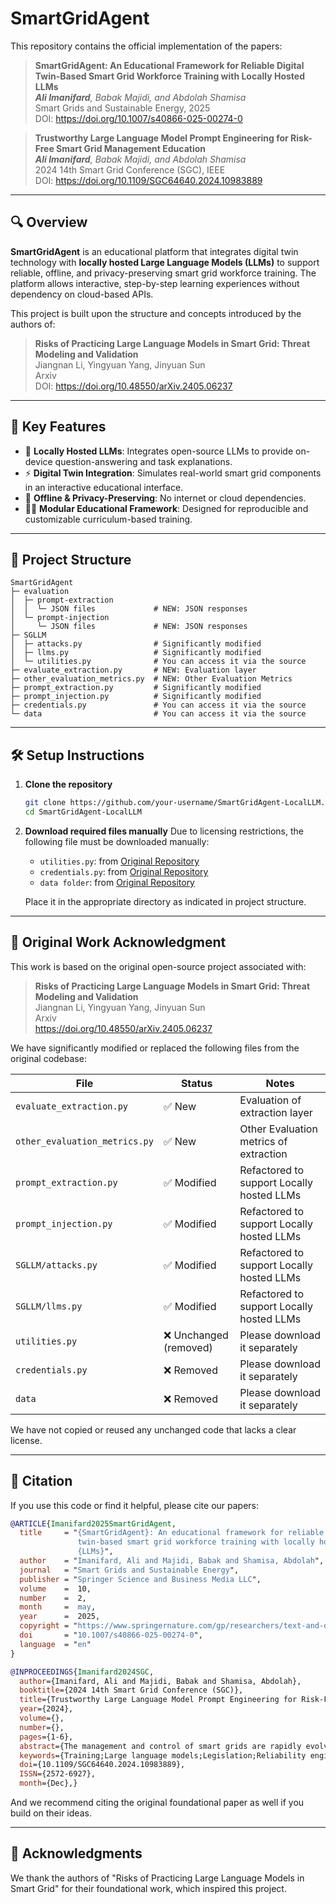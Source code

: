 # SmartGridAgent

This repository contains the official implementation of the papers:

> **SmartGridAgent: An Educational Framework for Reliable Digital Twin-Based Smart Grid Workforce Training with Locally Hosted LLMs**  
> ***Ali Imanifard**, Babak Majidi, and Abdolah Shamisa*  
> Smart Grids and Sustainable Energy, 2025  
> DOI: https://doi.org/10.1007/s40866-025-00274-0

> **Trustworthy Large Language Model Prompt Engineering for Risk-Free Smart Grid Management Education**  
> ***Ali Imanifard**, Babak Majidi, and Abdolah Shamisa*  
> 2024 14th Smart Grid Conference (SGC), IEEE  
> DOI: https://doi.org/10.1109/SGC64640.2024.10983889
---

## 🔍 Overview

**SmartGridAgent** is an educational platform that integrates digital twin technology with **locally hosted Large Language Models (LLMs)** to support reliable, offline, and privacy-preserving smart grid workforce training. The platform allows interactive, step-by-step learning experiences without dependency on cloud-based APIs.

This project is built upon the structure and concepts introduced by the authors of:

> **Risks of Practicing Large Language Models in Smart Grid: Threat Modeling and Validation**  
> Jiangnan Li, Yingyuan Yang, Jinyuan Sun  
> Arxiv  
> DOI: https://doi.org/10.48550/arXiv.2405.06237

---

## 🚀 Key Features

- 🧠 **Locally Hosted LLMs**: Integrates open-source LLMs to provide on-device question-answering and task explanations.
- ⚡ **Digital Twin Integration**: Simulates real-world smart grid components in an interactive educational interface.
- 🔐 **Offline & Privacy-Preserving**: No internet or cloud dependencies.
- 🧑‍🏫 **Modular Educational Framework**: Designed for reproducible and customizable curriculum-based training.

---

## 📂 Project Structure

```plaintext
SmartGridAgent
├─ evaluation
│  ├─ prompt-extraction
│  │  └─ JSON files             # NEW: JSON responses
│  └─ prompt-injection
│     └─ JSON files             # NEW: JSON responses
├─ SGLLM
│  ├─ attacks.py                # Significantly modified
│  ├─ llms.py                   # Significantly modified
│  └─ utilities.py              # You can access it via the source
├─ evaluate_extraction.py       # NEW: Evaluation layer
├─ other_evaluation_metrics.py	# NEW: Other Evaluation Metrics
├─ prompt_extraction.py         # Significantly modified
├─ prompt_injection.py          # Significantly modified
├─ credentials.py               # You can access it via the source
└─ data                         # You can access it via the source
````

---

## 🛠️ Setup Instructions

1. **Clone the repository**

   ```bash
   git clone https://github.com/your-username/SmartGridAgent-LocalLLM.git
   cd SmartGridAgent-LocalLLM
   ```

2. **Download required files manually**
   Due to licensing restrictions, the following file must be downloaded manually:

   * `utilities.py`: from [Original Repository](https://github.com/jiangnan3/smartgrid-llm/blob/main/SGLLM/utilities.py)
   * `credentials.py`: from [Original Repository](https://github.com/jiangnan3/smartgrid-llm/blob/main/credentials.py)
   * `data folder`: from [Original Repository](https://github.com/jiangnan3/smartgrid-llm/tree/main/data)

   Place it in the appropriate directory as indicated in project structure.

---

## 🔁 Original Work Acknowledgment

This work is based on the original open-source project associated with:

> **Risks of Practicing Large Language Models in Smart Grid: Threat Modeling and Validation**  
> Jiangnan Li, Yingyuan Yang, Jinyuan Sun  
> Arxiv  
> https://doi.org/10.48550/arXiv.2405.06237

We have significantly modified or replaced the following files from the original codebase:

| File                     		| Status                 | Notes                          	         |
| ----------------------------- | ---------------------- | ----------------------------------------- |
| `evaluate_extraction.py`      | ✅ New                 | Evaluation of extraction layer            |
| `other_evaluation_metrics.py` | ✅ New                 | Other Evaluation metrics of extraction    |
| `prompt_extraction.py` 	    | ✅ Modified            | Refactored to support Locally hosted LLMs |
| `prompt_injection.py`         | ✅ Modified            | Refactored to support Locally hosted LLMs |
| `SGLLM/attacks.py` 	        | ✅ Modified            | Refactored to support Locally hosted LLMs |
| `SGLLM/llms.py`    		    | ✅ Modified            | Refactored to support Locally hosted LLMs |
| `utilities.py`           		| ❌ Unchanged (removed) | Please download it separately       	     |
| `credentials.py`         		| ❌ Removed             | Please download it separately    		 |
| `data`         				| ❌ Removed             | Please download it separately    		 |


We have not copied or reused any unchanged code that lacks a clear license.

---

## 📜 Citation

If you use this code or find it helpful, please cite our papers:

```bibtex
@ARTICLE{Imanifard2025SmartGridAgent,
  title     = "{SmartGridAgent}: An educational framework for reliable digital
               twin-based smart grid workforce training with locally hosted
               {LLMs}",
  author    = "Imanifard, Ali and Majidi, Babak and Shamisa, Abdolah",
  journal   = "Smart Grids and Sustainable Energy",
  publisher = "Springer Science and Business Media LLC",
  volume    =  10,
  number    =  2,
  month     =  may,
  year      =  2025,
  copyright = "https://www.springernature.com/gp/researchers/text-and-data-mining",
  doi		= "10.1007/s40866-025-00274-0",
  language  = "en"
}

@INPROCEEDINGS{Imanifard2024SGC,
  author={Imanifard, Ali and Majidi, Babak and Shamisa, Abdolah},
  booktitle={2024 14th Smart Grid Conference (SGC)}, 
  title={Trustworthy Large Language Model Prompt Engineering for Risk-Free Smart Grid Management Education}, 
  year={2024},
  volume={},
  number={},
  pages={1-6},
  abstract={The management and control of smart grids are rapidly evolving to include Artificial Intelligence (AI). Large Language Models (LLMs) are the latest solution for AI-capable Industry 4.0 management. The trustworthiness of the LLMs is an important issue in the management of such systems. In this paper, the behaviors of various locally-hosted LLMs in managing unauthorized operations within smart grids are investigated. To highlight the advantages of local-hosting, we also compare the performance of these models with online LLMs. Our findings show that locally-hosted LLMs perform better in preventing vulnerabilities than their online counterparts. This study proposes an educational platform for future generations of smart grid operators and provides guidelines for teaching the vulnerabilities of LLM prompting needed to be included in the educational curriculum of the smart grid management workforce. Furthermore, the findings of this research can provide guidelines for standardization, legislation and regulations of AI applications in smart grids.},
  keywords={Training;Large language models;Legislation;Reliability engineering;Regulation;Smart grids;Power system reliability;Fourth Industrial Revolution;Prompt engineering;Guidelines;Education Technology;Large Language Model;Prompt Engineering;Power System Education;Smart Grid},
  doi={10.1109/SGC64640.2024.10983889},
  ISSN={2572-6927},
  month={Dec},}
```

And we recommend citing the original foundational paper as well if you build on their ideas.

---

## 🧠 Acknowledgments

We thank the authors of "Risks of Practicing Large Language Models in Smart Grid" for their foundational work, which inspired this project.


